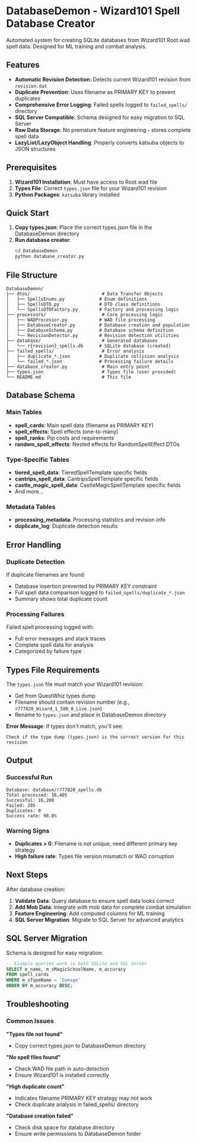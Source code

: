 # DatabaseDemon - Wizard101 Spell Database Creator

Automated system for creating SQLite databases from Wizard101 Root.wad spell data. Designed for ML training and combat analysis.

## Features

- **Automatic Revision Detection**: Detects current Wizard101 revision from `revision.dat`
- **Duplicate Prevention**: Uses filename as PRIMARY KEY to prevent duplicates
- **Comprehensive Error Logging**: Failed spells logged to `failed_spells/` directory
- **SQL Server Compatible**: Schema designed for easy migration to SQL Server
- **Raw Data Storage**: No premature feature engineering - stores complete spell data
- **LazyList/LazyObject Handling**: Properly converts katsuba objects to JSON structures

## Prerequisites

1. **Wizard101 Installation**: Must have access to Root.wad file
2. **Types File**: Correct `types.json` file for your Wizard101 revision
3. **Python Packages**: `katsuba` library installed

## Quick Start

1. **Copy types.json**: Place the correct types.json file in the DatabaseDemon directory
2. **Run database creator**:
   ```bash
   cd DatabaseDemon
   python database_creator.py
   ```

## File Structure

```
DatabaseDemon/
├── dtos/                           # Data Transfer Objects
│   ├── SpellsEnums.py             # Enum definitions
│   ├── SpellsDTO.py               # DTO class definitions  
│   └── SpellsDTOFactory.py        # Factory and processing logic
├── processors/                     # Core processing logic
│   ├── WADProcessor.py            # WAD file processing
│   ├── DatabaseCreator.py         # Database creation and population
│   ├── DatabaseSchema.py          # Database schema definition
│   └── RevisionDetector.py        # Revision detection utilities
├── database/                       # Generated databases
│   └── r{revision}_spells.db      # SQLite database (created)
├── failed_spells/                  # Error analysis
│   ├── duplicate_*.json           # Duplicate collision analysis
│   └── failed_*.json              # Processing failure details
├── database_creator.py             # Main entry point
├── types.json                      # Types file (user provided)
└── README.md                       # This file
```

## Database Schema

### Main Tables
- **spell_cards**: Main spell data (filename as PRIMARY KEY)
- **spell_effects**: Spell effects (one-to-many)
- **spell_ranks**: Pip costs and requirements
- **random_spell_effects**: Nested effects for RandomSpellEffect DTOs

### Type-Specific Tables
- **tiered_spell_data**: TieredSpellTemplate specific fields
- **cantrips_spell_data**: CantripsSpellTemplate specific fields
- **castle_magic_spell_data**: CastleMagicSpellTemplate specific fields
- And more...

### Metadata Tables
- **processing_metadata**: Processing statistics and revision info
- **duplicate_log**: Duplicate detection results

## Error Handling

### Duplicate Detection
If duplicate filenames are found:
- Database insertion prevented by PRIMARY KEY constraint
- Full spell data comparison logged to `failed_spells/duplicate_*.json`
- Summary shows total duplicate count

### Processing Failures
Failed spell processing logged with:
- Full error messages and stack traces
- Complete spell data for analysis
- Categorized by failure type

## Types File Requirements

The `types.json` file must match your Wizard101 revision:
- Get from QuestWhiz types dump
- Filename should contain revision number (e.g., `r777820_Wizard_1_580_0_Live.json`)
- Rename to `types.json` and place in DatabaseDemon directory

**Error Message**: If types don't match, you'll see:
```
Check if the type dump (types.json) is the correct version for this revision
```

## Output

### Successful Run
```
Database: database/r777820_spells.db
Total processed: 16,405
Successful: 16,200
Failed: 205
Duplicates: 0
Success rate: 98.8%
```

### Warning Signs
- **Duplicates > 0**: Filename is not unique, need different primary key strategy
- **High failure rate**: Types file version mismatch or WAD corruption

## Next Steps

After database creation:
1. **Validate Data**: Query database to ensure spell data looks correct
2. **Add Mob Data**: Integrate with mob data for complete combat simulation
3. **Feature Engineering**: Add computed columns for ML training
4. **SQL Server Migration**: Migrate to SQL Server for advanced analytics

## SQL Server Migration

Schema is designed for easy migration:
```sql
-- Example queries work in both SQLite and SQL Server
SELECT m_name, m_sMagicSchoolName, m_accuracy 
FROM spell_cards 
WHERE m_sTypeName = 'Damage'
ORDER BY m_accuracy DESC;
```

## Troubleshooting

### Common Issues

**"Types file not found"**
- Copy correct types.json to DatabaseDemon directory

**"No spell files found"**
- Check WAD file path in auto-detection
- Ensure Wizard101 is installed correctly

**"High duplicate count"**
- Indicates filename PRIMARY KEY strategy may not work
- Check duplicate analysis in failed_spells/ directory

**"Database creation failed"**
- Check disk space for database directory
- Ensure write permissions to DatabaseDemon folder